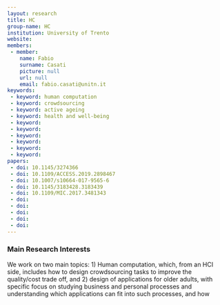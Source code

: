 ```yaml
---
layout: research
title: HC
group-name: HC
institution: University of Trento
website: 
members: 
 - member: 
    name: Fabio
    surname: Casati
    picture: null
    url: null
    email: fabio.casati@unitn.it
keywords: 
 - keyword: human computation
 - keyword: crowdsourcing
 - keyword: active ageing
 - keyword: health and well-being
 - keyword: 
 - keyword: 
 - keyword: 
 - keyword: 
 - keyword: 
 - keyword: 
papers: 
 - doi: 10.1145/3274366
 - doi: 10.1109/ACCESS.2019.2898467
 - doi: 10.1007/s10664-017-9565-6
 - doi: 10.1145/3183428.3183439
 - doi: 10.1109/MIC.2017.3481343
 - doi: 
 - doi: 
 - doi: 
 - doi: 
 - doi: 
---
```



### Main Research Interests
We work on two main topics: 1) Human computation, which, from an HCI side, includes how to design crowdsourcing tasks to improve the quality/cost trade off, and 2) design of applications for older adults, with specific focus on studying business and personal processes and understanding which applications can fit into such processes, and how  